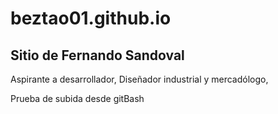 # beztao01.github.io

## Sitio de Fernando Sandoval

Aspirante a desarrollador, Diseñador industrial y mercadólogo, 

Prueba de subida desde gitBash
